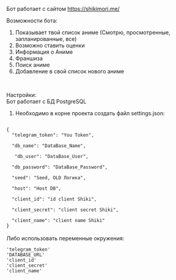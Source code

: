 Бот работает с сайтом https://shikimori.me/

Возможности бота:<br>
1) Показывает твой список аниме (Смотрю, просмотренные, запланированные, все)
2) Возможно ставить оценки
3) Информация о Аниме
4) Франшиза
5) Поиск аниме
6) Добавление в свой список нового аниме
<br>

Настройки:<br>
Бот работает с БД PostgreSQL<br>
1) Необходимо в корне проекта создать файл settings.json:<br>
<code>
{
  "telegram_token": "You Token",<br>
  "db_name": "DataBase_Name",<br>
   "db_user": "DataBase_User",<br>
  "db_password": "DataBase_Password",<br>
  "seed": "Seed, OLD Логика",<br>
  "host": "Host DB",<br>
  "client_id": "id client Shiki",<br>
  "client_secret": "client secret Shiki",<br>
  "client_name": "client name Shiki"
}
</code><br>
Либо использовать переменные окружения:<br>
<code>
'telegram_token'
'DATABASE_URL'
'client_id'
'client_secret'
'client_name'
</code>
   
   